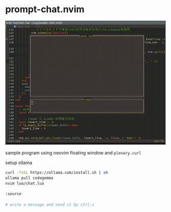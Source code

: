 # prompt-chat.nvim

![](./screenshot.gif)

sample program using neovim floating window and `plenary.curl`

setup ollama
```bash
curl -fsSL https://ollama.com/install.sh | sh
ollama pull codegemma
nvim lua/chat.lua

:source

# write a message and send it by ctrl-s
```
